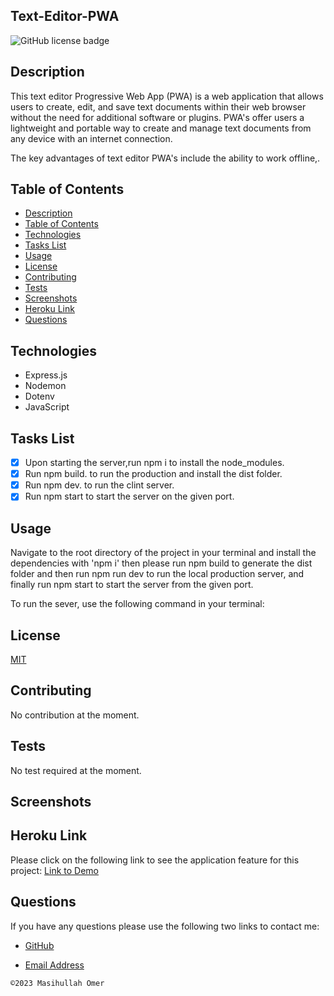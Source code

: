 ## Text-Editor-PWA

![GitHub license badge](https://img.shields.io/badge/license-MIT-blue.svg)

## Description

This text editor Progressive Web App (PWA) is a web application that allows users to create, edit, and save text documents within their web browser without the need for additional software or plugins. PWA's offer users a lightweight and portable way to create and manage text documents from any device with an internet connection.

The key advantages of text editor PWA's include the ability to work offline,.

## Table of Contents

- [Description](#description)
- [Table of Contents](#table-of-contents)
- [Technologies](#technologies)
- [Tasks List](#tasks-list)
- [Usage](#usage)
- [License](#license)
- [Contributing](#contributing)
- [Tests](#tests)
- [Screenshots](#screenshots)
- [Heroku Link](#heroku-link)
- [Questions](#questions)

## Technologies

- Express.js
- Nodemon
- Dotenv
- JavaScript

## Tasks List

- [x] Upon starting the server,run npm i to install the node_modules.
- [x] Run npm build. to run the production and install the dist folder.
- [x] Run npm dev. to run the clint server.
- [x] Run npm start to start the server on the given port.

## Usage

Navigate to the root directory of the project in your terminal and install the dependencies with 'npm i' then please run npm build to generate the dist folder and then run npm run dev to run the local production server, and finally run npm start to start the server from the given port.

To run the sever, use the following command in your terminal:

## License

[MIT](https://choosealicense.com/licenses/mit/)

## Contributing

No contribution at the moment.

## Tests

No test required at the moment.

## Screenshots

## Heroku Link

Please click on the following link to see the application feature for this project:
[Link to Demo]()

## Questions

If you have any questions please use the following two links to contact me:

- [GitHub](https://github.com/OmerMasi)

- [Email Address](mailto:masihomer123@gmail.com)

`©2023 Masihullah Omer`
